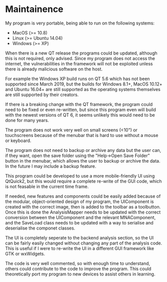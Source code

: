 # Maintainence

My program is very portable, being able to run on the following systems:

- MacOS (>= 10.8)
- Linux (>= Ubuntu 14.04)
- Windows (>= XP)

When there is a new QT release the programs could be updated, although this is not required, only advised. Since my program does not access the internet, the vulnerabilities in the framework will not be exploited unless there is already malicious software on the host.

For example the Windows XP build runs on QT 5.6 which has not been supported since March 2019, but the builds for Windows 8.1+, MacOS 10.12+ and Ubuntu 16.04+ are still supported as the operating systems themselves are still supported by their creators.

If there is a breaking change with the QT framework, the program could need to be fixed or even re-written, but since this program even will build with the newest versions of QT 6, it seems unlikely this would need to be done for many years.

The program does not work very well on small screens (\<10") or touchscreens because of the menubar that is hard to use without a mouse or keyboard.

The program does not need to backup or archive any data but the user can, if they want, open the save folder using the "Help->Open Save Folder" button in the menubar, which allows the user to backup or archive the data. In the future I may include a backup feature.

This program could be developed to use a more mobile-friendly UI using QtQuick2, but this would require a complete re-write of the GUI code, which is not feasable in the current time frame.

If needed, new features and components could be easily added because of the modular, object-oriented design of my program, the UIComponent is created with the correct image, then is added to the toolbar as a toolbutton. Once this is done the AnalysisMapper needs to be updated with the correct conversion between the UIComponent and the relevant MNAComponent, and the SaveLoad class needs to be updated with a way to serialise and deserialise the componet classes.

The UI is completely seperate to the backend analysis section, so the UI can be fairly easily changed without changing any part of the analysis code. This is useful if I were to re-write the UI in a different GUI framework like GTK or wxWidgets.

The code is very well commented, so with enough time to understand, others could contribute to the code to improve the program. This could theoretically port my program to new devices to assist others in learning.
